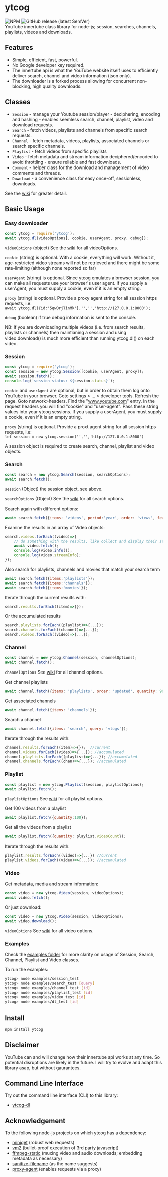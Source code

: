 # ytcog
![NPM](https://img.shields.io/npm/l/ytcog?style=plastic)
![GitHub release (latest SemVer)](https://img.shields.io/github/v/release/Gatecrasher777/ytcog?style=plastic)  
YouTube innertube class library for node-js; session, searches, channels, playlists, videos and downloads.

## Features

* Simple, efficient, fast, powerful. 
* No Google developer key required.  
* The innertube api is what the YouTube website itself uses to efficiently deliver  search, channel and video information (json only).
* The downloader is a forked process allowing for concurrent non-blocking, high quality downloads.

## Classes

* ```Session``` - manage your Youtube session/player - deciphering, encoding and hashing - enables seemless search, channel, playlist, video and download requests.
* ```Search``` - fetch videos, playlists and channels from specific search requests. 
* ```Channel``` - fetch metadata, videos, playlists, associated channels or search specific channels. 
* ```Playlist``` - fetch videos from specific playlists 
* ```Video``` - fetch metadata and stream information deciphered/encoded to avoid throttling - ensure reliable and fast downloads.
* ```Comment``` - helper class for the download and management of video comments and threads.
* ```Download``` - a convenience class for easy once-off, sessionless, downloads.

See the [wiki](https://github.com/gatecrasher777/ytcog/wiki) for greater detail.

## Basic Usage

### Easy downloader

```js
const ytcog = require('ytcog');
await ytcog.dl(videoOptions[, cookie, userAgent, proxy, debug]);
```

```videoOptions``` (object) See the [wiki](https://github.com/gatecrasher777/ytcog/wiki/Video#Options) for all videoOptions.  

```cookie``` (string) is optional. With a cookie, everything will work. Without it, age-restricted video streams will not be retrieved and there might be some rate-limiting (although none reported so far)

```userAgent``` (string) is optional. Since ytcog emulates a browser session, you can make all requests use your browser's user agent.  If you supply a userAgent, you must supply a cookie, even if it is an empty string.  

```proxy``` (string) is optional. Provide a proxy agent string for all session https requests, i.e:  
```await ytcog.dl({id:'5qwDrjTinMk'},'','','http://127.0.0.1:8000');```  

```debug``` (boolean) if true debug information is sent to the console.

NB: If you are downloading multiple videos (i.e. from search results, playlists or channels) then maintianing a session and using video.download() is much more efficient than running ytcog.dl() on each video.

### Session

```js
const ytcog = require('ytcog');
const session = new ytcog.Session([cookie, userAgent, proxy]);
await session.fetch();
console.log(`session status: ${session.status}`);
```

```cookie``` and ```userAgent``` are optional, but in order to obtain them log onto YouTube in your browser. Goto settings > ... > developer tools. Refresh the page. Goto network>headers. Find the "www.youtube.com" entry. In the request headers you will find "cookie" and "user-agent". Pass these string values into your ytcog sessions.  If you supply a userAgent, you must supply a cookie, even if it is an empty string.

```proxy``` (string) is optional. Provide a proxt agent string for all session https requests, i.e:  
```let session = new ytcog.session('','','http://127.0.0.1:8000')```  

A session object is required to create search, channel, playlist and video objects.

### Search

```js
const search = new ytcog.Search(session, searchOptions);
await search.fetch();
```

```session``` (Object) the session object, see above.

```searchOptions``` (Object) See the [wiki](https://github.com/gatecrasher777/ytcog/wiki/Search#Options) for all search options.  

Search again with different options:

```js
await search.fetch({items: 'videos', period:'year', order: 'views', features: 'hd', quantity: 500 });
```

Examine the results in an array of Video objects:

```js
search.videos.forEach((video)=>{
    // do something with the results, like collect and display their streams
    await video.fetch();
    console.log(video.info());
    console.log(video.streamInfo);
});
```

Also search for playlists, channels and movies that match your search term

```js
await search.fetch({items:'playlists'});
await search.fetch({items:'channels'});
await search.fetch({items:'movies'});
```

Iterate through the current results with:

```js
search.results.forEach((item)=>{});
```

Or the accumulated results

```js
search.playlists.forEach((playlist)=>{...});
search.channels.forEach((channel)=>{...});
search.videos.forEach((video)=>{...});
```

### Channel

```js
const channel = new ytcog.Channel(session, channelOptions);
await channel.fetch();
```

```channelOptions``` See [wiki](https://github.com/gatecrasher777/ytcog/wiki/Channel#Options) for all channel options.

Get channel playlists 

```js
await channel.fetch({items: 'playlists', order: 'updated', quantity: 90});
```

Get associated channels 

```js
await channel.fetch({items: 'channels'});
```

Search a channel

```js
await channel.fetch({items: 'search', query: 'vlogs'});
```

Iterate through the results with:

```js
channel.results.forEach((item)=>{});  //current
channel.videos.forEach((video)=>{...}); //accumulated
channel.playlists.forEach((playlist)=>{...}); //accumulated
channel.channels.forEach((chan)=>{...}); //accumulated
```

### Playlist

```js
const playlist = new ytcog.Playlist(session, playlistOptions);
await playlist.fetch();
```

```playlistOptions``` See [wiki](https://github.com/gatecrasher777/ytcog/wiki/Playlist#Options) for all playlist options.

Get 100 videos from a playlist
```js
await playlist.fetch({quantity:100});
```

Get all the videos from a playlist 
```js
await playlist.fetch({quantity: playlist.videoCount});
```

Iterate through the results with:
```js
playlist.results.forEach((video)=>{...}) //current
playlist.videos.forEach((video)=>{...}); //accumulated
```

### Video

Get metadata, media and stream information:
```js
const video = new ytcog.Video(session, videoOptions);
await video.fetch();
```

Or just download:
```js
const video = new ytcog.Video(session, videoOptions);
await video.download();
```

```videoOptions``` See [wiki](https://github.com/gatecrasher777/ytcog/wiki/Video#Options) for all video options. 

### Examples

Check the [examples folder](https://github.com/gatecrasher777/ytcog/tree/main/examples) for more clarity on usage of Session, Search, Channel, Playlist and Video classes. 

To run the examples:
```bash
ytcog> node examples/session_test
ytcog> node examples/search_test [query]
ytcog> node examples/channel_test [id]
ytcog> node examples/playlist_test [id]
ytcog> node examples/video_test [id]
ytcog> node examples/dl_test [id]
```

## Install 

```bash
npm install ytcog
```

## Disclaimer 

YouTube can and will change how their innertube api works at any time. So potential disruptions are likely in the future. I will try to evolve and adapt this library asap, but without gaurantees. 

## Command Line Interface

Try out the command line interface (CLI) to this library:

* [ytcog-dl](https://github.com/gatecrasher777/ytcog-dl)

## Acknowledgement 

To the following node-js projects on which ytcog has a dependency:

* [miniget](https://github.com/fent/node-miniget) (robust web requests)
* [vm2](https://github.com/patriksimek/vm2) (bullet-proof execution of 3rd party javascript)
* [ffmpeg-static](https://github.com/eugeneware/ffmpeg-static) (muxing video and audio downloads; embedding metadata as necessary)
* [sanitize-filename](https://github.com/parshap/node-sanitize-filename) (as the name suggests)
* [proxy-agent](https://github.com/TooTallNate/node-proxy-agent) (enables requests via a proxy)
